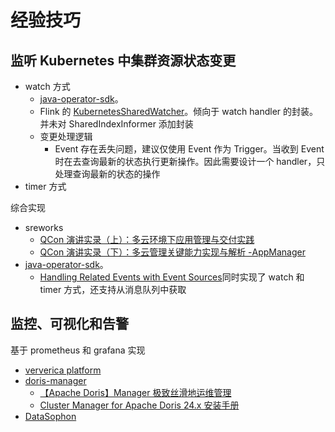 # 经验技巧



## 监听 Kubernetes 中集群资源状态变更

* watch 方式
  * [java-operator-sdk](https://github.com/operator-framework/java-operator-sdk)。
  * Flink 的 [KubernetesSharedWatcher](https://github.com/apache/flink/blob/release-1.19/flink-kubernetes/src/main/java/org/apache/flink/kubernetes/kubeclient/KubernetesSharedWatcher.java)。倾向于 watch handler 的封装。并未对 SharedIndexInformer 添加封装
  * 变更处理逻辑
    * Event 存在丢失问题，建议仅使用 Event 作为 Trigger。当收到 Event 时在去查询最新的状态执行更新操作。因此需要设计一个 handler，只处理查询最新的状态的操作
* timer 方式

综合实现

* sreworks
  * [QCon 演讲实录（上）：多云环境下应用管理与交付实践](https://xie.infoq.cn/article/330fa3e9327c0836f193ba9b0)
  * [QCon 演讲实录（下）：多云管理关键能力实现与解析 -AppManager](https://xie.infoq.cn/article/ccf591830b980db73d0e5af9c)
* [java-operator-sdk](https://github.com/operator-framework/java-operator-sdk)。
  * [Handling Related Events with Event Sources](https://javaoperatorsdk.io/docs/features#handling-related-events-with-event-sources)同时实现了 watch 和 timer 方式，还支持从消息队列中获取

## 监控、可视化和告警

基于 prometheus 和 grafana 实现

* [ververica platform](https://github.com/ververica/ververica-platform-playground)
* [doris-manager](https://github.com/apache/doris-manager)
  * [【Apache Doris】Manager 极致丝滑地运维管理](https://mp.weixin.qq.com/s/kMBQ51kuVHL3Fb-xmb5a8A)
  * [Cluster Manager for Apache Doris 24.x 安装手册](https://docs.selectdb.com/docs/enterprise/cluster-manager-guide/deployment-guide/deployment-guide-24.x)
* [DataSophon](https://datasophon.github.io/datasophon-website/docs/current/%E6%9E%B6%E6%9E%84%E8%AE%BE%E8%AE%A1/)
